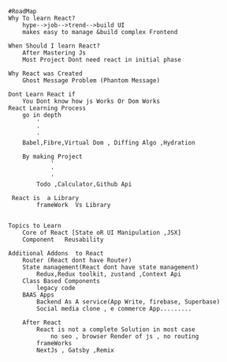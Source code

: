     #RoadMap
    Why To learn React?
        hype-->job-->trend-->build UI
        makes easy to manage &build complex Frontend 

    When Should I learn React?
        After Mastering Js
        Most Project Dont need react in initial phase
    
    Why React was Created
        Ghost Message Problem (Phantom Message)

    Dont Learn React if 
        You Dont know how js Works Or Dom Works
    React Learning Process
        go in depth 
            '
            '
            '
        Babel,Fibre,Virtual Dom , Diffing Algo ,Hydration

        By making Project
                '
                '
                '
            Todo ,Calculator,Github Api

     React is  a Library
            frameWork  Vs Library
    

    Topics to Learn 
        Core of React [State oR UI Manipulation ,JSX]
        Component   Reusability 

    Additional Addons  to React 
        Router (React dont have Router)
        State management(React dont have state management)
            Redux,Redux toolkit, zustand ,Context Api
        Class Based Components 
            legacy code
        BAAS Apps 
            Backend As A service(App Write, firebase, Superbase) 
            Social media clone , e commerce App.........
        
        After React 
            React is not a complete Solution in most case
                no seo , browser Render of js , no routing 
            frameWorks
            NextJs , Gatsby ,Remix 
        
        
